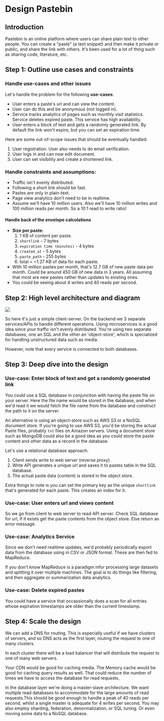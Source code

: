 # Design Pastebin

## Introduction
Pastebin is an online platform where users can share plain text to other people. You can create a "paste" (a text snippet) and then make it private or public, and share the link with others. It's been used for a lot of thing such as sharing code, literature, etc. 

## Step 1: Outline use cases and constraints

### Handle use-cases and other issues
Let's handle the problem for the following **use-cases**:
- User enters a paste's url and can view the content. 
- User can do this and be anonymous (not logged in).
- Service tracks analytics of pages such as monthly visit statistics. Service deletes expired paste. This service has high availability.
- User enters a block of text and gets a randomly generated link. By default the link won't expire, but you can set an expiration time.

Here are some out-of-scope issues that should be eventually handled:
1. User registration. User also needs to do email verification.
2. User logs in and can now edit document.
3. User can set visibility and create a shortened link.

### Handle constraints and assumptions:
- Traffic isn't evenly distributed.
- Following a short link should be fast.
- Pastes are only in plain-text.
- Page view analytics don't need to be in realtime.
- Assume we'll have 10 million users. Also we'll have 10 million writes and 100 million reads per month. So a 10:1 read to write ratio!

#### Handle back of the envelope calculations

- **Size per paste:**
  1. 1 KB of content per paste.
  2. `shortlink` - 7 bytes
  3. `expiration time (minutes)` - 4 bytes 
  4. `created_at` - 5 bytes
  5. `paste_path` - 255 bytes
  6. total = ~1.27 KB of data for each paste.
- With 10 million pastes per month, that's 12.7 GB of new paste data per month. Could be around 450 GB of new data in 3 years. All assuming that most are new pastes rather than updates to existing ones. 
- You could be seeing about 4 writes and 40 reads per second.


## Step 2: High level architecture and diagram
![](https://camo.githubusercontent.com/8b808c2316ffb00a8f9534b39677b4e7b0a578397da95983d7c318ef4c95f7dc/687474703a2f2f692e696d6775722e636f6d2f424b73426e6d472e706e67)

So here it's just a simple client-server. On the backend we 3 separate services/APIs to handle different operations. Using microservices is a good idea since your traffic isn't evenly distributed. You're using two separate databases, one an SQL and the other an 'object-store', which is specialized for handling unstructured data such as media.

However, note that every service is connected to both databases.

## Step 3: Deep dive into the design

### Use-case: Enter block of text and get a randomly generated link

You could use a SQL database in conjunction with having the paste file on your server. Here the file name would be stored in the database, and when we'd read it we would fetch the file name from the database and construct the path to it on the server.

An alternative is using an object-store such as AWS S3 or a NoSQL document store. If you're going to use AWS S3, you'd be storing the actual Paste files, probably `txt` files on Amazon servers. Using a document store such as MongoDB could also be a good idea as you could store the paste content and other data as a record in the database. 

Let's use a relational database approach:
1. Client sends write to web server (reverse proxy). 
2. Write API generates a unique url and saves it to pastes table in the SQL database.
3. The actual paste data (content) is stored in the object store.

Extra things to note is you can set the primary key as the unique `shortlink` that's generated for each paste. This creates an index for it.

### Use-case: User enters url and views content
So we go from client to web server to read API server. Check SQL database for url, if it exists get the paste contents from the object store. Else return an error message. 

### Use-case: Analytics Service
Since we don't need realtime updates, we'd probably periodically export data from the database using in CSV or JSON format. These are then fed to MapReduce.

If you don't know MapReduce is a paradigm mfor processing large datasets and splitting it over multiple machines. The goal is to do things like filtering, and then aggregate or summarization data analytics.

### Use-case: Delete expired pastes
You could have a service that occassionally does a scan for all entries whose expiration timestamps are older than the current timestamp.

## Step 4: Scale the design
We can add a DNS for routing. This is especially useful if we have clusters of servers, and so DNS acts as the first layer, routing the request to one of many clusters.

In each cluster there will be a load balancer that will distribute the request to one of many web servers. 

Your CDN would be good for caching media. The Memory cache would be good for caching query results as well. That could reduce the number of times we have to access the database for read requests. 

In the database layer we're doing a master-slave architecture. We want multiple read databases to accommodate for the large amounts of read requests.This should be good enough to handle a peak of 40 reads per second, whilst a single master is adequate for 4 writes per second. You may also employ sharding, federation, denormalization, or SQL tuning.  Or even moving some data to a NoSQL database.